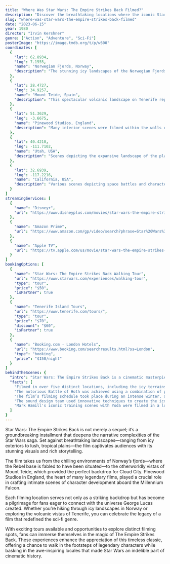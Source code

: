 ```yaml
---
title: "Where Was Star Wars: The Empire Strikes Back Filmed?"
description: "Discover the breathtaking locations where the iconic Star Wars: The Empire Strikes Back was filmed, revealing the magic behind each scene."
slug: "where-was-star-wars-the-empire-strikes-back-filmed"
date: "2023-06-15"
year: 1980
director: "Irvin Kershner"
genre: ["Action", "Adventure", "Sci-Fi"]
posterImage: "https://image.tmdb.org/t/p/w500"
coordinates: [
  {
    "lat": 62.8934,
    "lng": 7.1555,
    "name": "Norwegian Fjords, Norway",
    "description": "The stunning icy landscapes of the Norwegian Fjords served as the home of the Rebel Alliance on the planet Hoth."
  },
  {
    "lat": 28.4727,
    "lng": 34.9257,
    "name": "Mount Teide, Spain",
    "description": "This spectacular volcanic landscape on Tenerife represented the alien terrain of the planet Bespin."
  },
  {
    "lat": 51.3629,
    "lng": -3.6675,
    "name": "Pinewood Studios, England",
    "description": "Many interior scenes were filmed within the walls of this iconic studio, including critical moments aboard the Millennium Falcon."
  },
  {
    "lat": 40.4210,
    "lng": -111.7102,
    "name": "Utah, USA",
    "description": "Scenes depicting the expansive landscape of the planet Dagobah were shot in the lush surroundings of Utah."
  },
  {
    "lat": 32.6939,
    "lng": -117.2216,
    "name": "California, USA",
    "description": "Various scenes depicting space battles and character interactions were filmed in locations throughout California."
  }
]
streamingServices: [
  {
    "name": "Disney+",
    "url": "https://www.disneyplus.com/movies/star-wars-the-empire-strikes-back/72iBaxY26huF"
  },
  {
    "name": "Amazon Prime",
    "url": "https://www.amazon.com/gp/video/search?phrase=Star%20Wars%3A%20The%20Empire%20Strikes%20Back"
  },
  {
    "name": "Apple TV",
    "url": "https://tv.apple.com/us/movie/star-wars-the-empire-strikes-back/umc.cmc.45lllcc4vc2dismz2u20cbi6c"
  }
]
bookingOptions: [
  {
    "name": "Star Wars: The Empire Strikes Back Walking Tour",
    "url": "https://www.starwars.com/experiences/walking-tour",
    "type": "tour",
    "price": "$50",
    "isPartner": true
  },
  {
    "name": "Tenerife Island Tours",
    "url": "https://www.tenerife.com/tours/",
    "type": "tour",
    "price": "$70",
    "discount": "$60",
    "isPartner": true
  },
  {
    "name": "Booking.com - London Hotels",
    "url": "https://www.booking.com/searchresults.html?ss=London",
    "type": "booking",
    "price": "$150/night"
  }
]
behindTheScenes: {
  "intro": "Star Wars: The Empire Strikes Back is a cinematic masterpiece that not only expanded the Star Wars universe but also introduced audiences to unforgettable characters and thrilling adventures. Filmed in various stunning locations across the globe, this epic saga brought to life the mystical worlds and deep emotional moments that fans cherish.",
  "facts": [
    "Filmed in over five distinct locations, including the icy terrains of Norway and the volcanic landscapes of Spain, each site added a unique flavor to the film.",
    "The notorious Battle of Hoth was achieved using a combination of practical effects and pioneering miniature work that set a benchmark for sci-fi films.",
    "The film’s filming schedule took place during an intense winter, adding to the film's authenticity but challenging the crew with frigid conditions.",
    "The sound design team used innovative techniques to create the iconic sound effects that brought the galaxy far, far away to life.",
    "Mark Hamill's iconic training scenes with Yoda were filmed in a lush swamp area in Utah, effectively capturing the essence of Dagobah."
  ]
}
---
```


<EmpireStrikesBackGuide />

Star Wars: The Empire Strikes Back is not merely a sequel; it’s a groundbreaking installment that deepens the narrative complexities of the Star Wars saga. Set against breathtaking landscapes—ranging from icy exteriors to lush, tropical plains—the film captivates audiences with its stunning visuals and rich storytelling.

The film takes us from the chilling environments of Norway’s fjords—where the Rebel base is fabled to have been situated—to the otherworldly vistas of Mount Teide, which provided the perfect backdrop for Cloud City. Pinewood Studios in England, the heart of many legendary films, played a crucial role in crafting intimate scenes of character development aboard the Millennium Falcon.

Each filming location serves not only as a striking backdrop but has become a pilgrimage for fans eager to connect with the universe George Lucas created. Whether you’re hiking through icy landscapes in Norway or exploring the volcanic vistas of Tenerife, you can celebrate the legacy of a film that redefined the sci-fi genre.

With exciting tours available and opportunities to explore distinct filming spots, fans can immerse themselves in the magic of The Empire Strikes Back. These experiences enhance the appreciation of this timeless classic, offering a chance to walk in the footsteps of legendary characters while basking in the awe-inspiring locales that made Star Wars an indelible part of cinematic history.